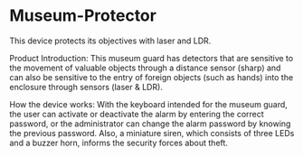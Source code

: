 # Museum-Protector
This device protects its objectives with laser and LDR.

Product Introduction:
This museum guard has detectors that are sensitive to the movement of valuable objects through a distance sensor (sharp) and can also be sensitive to the entry of foreign objects (such as hands) into the enclosure through sensors (laser & LDR).

How the device works:
With the keyboard intended for the museum guard, the user can activate or deactivate the alarm by entering the correct password, or the administrator can change the alarm password by knowing the previous password.
Also, a miniature siren, which consists of three LEDs and a buzzer horn, informs the security forces about theft.
